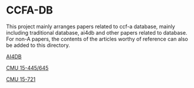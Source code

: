 # CCFA-DB
This project mainly arranges papers related to ccf-a database, mainly including traditional database, ai4db and other papers related to database. 
For non-A papers, the contents of the articles worthy of reference can also be added to this directory.

[AI4DB][ai4db]

[ai4db]:https://github.com/LumingSun/ML4DB-paper-list

[CMU 15-445/645][cmu15445]

[cmu15445]:https://15445.courses.cs.cmu.edu/fall2022/schedule.html

[CMU 15-721][cmu15721]

[cmu15721]:https://15721.courses.cs.cmu.edu/spring2023/schedule.html